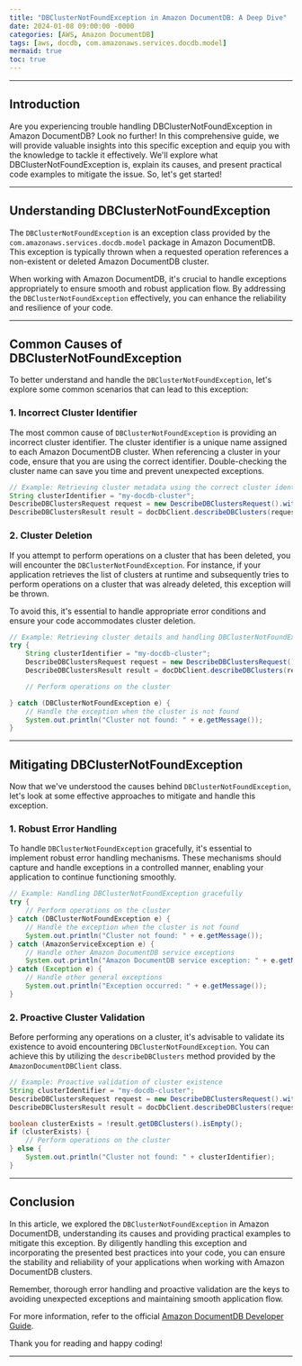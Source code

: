 ```yaml
---
title: "DBClusterNotFoundException in Amazon DocumentDB: A Deep Dive"
date: 2024-01-08 09:00:00 -0000
categories: [AWS, Amazon DocumentDB]
tags: [aws, docdb, com.amazonaws.services.docdb.model]
mermaid: true
toc: true
---
```



---

## Introduction

Are you experiencing trouble handling DBClusterNotFoundException in Amazon DocumentDB? Look no further! In this comprehensive guide, we will provide valuable insights into this specific exception and equip you with the knowledge to tackle it effectively. We'll explore what DBClusterNotFoundException is, explain its causes, and present practical code examples to mitigate the issue. So, let's get started!

---

## Understanding DBClusterNotFoundException

The `DBClusterNotFoundException` is an exception class provided by the `com.amazonaws.services.docdb.model` package in Amazon DocumentDB. This exception is typically thrown when a requested operation references a non-existent or deleted Amazon DocumentDB cluster.

When working with Amazon DocumentDB, it's crucial to handle exceptions appropriately to ensure smooth and robust application flow. By addressing the `DBClusterNotFoundException` effectively, you can enhance the reliability and resilience of your code.

---

## Common Causes of DBClusterNotFoundException

To better understand and handle the `DBClusterNotFoundException`, let's explore some common scenarios that can lead to this exception:

### 1. Incorrect Cluster Identifier

The most common cause of `DBClusterNotFoundException` is providing an incorrect cluster identifier. The cluster identifier is a unique name assigned to each Amazon DocumentDB cluster. When referencing a cluster in your code, ensure that you are using the correct identifier. Double-checking the cluster name can save you time and prevent unexpected exceptions.

```java
// Example: Retrieving cluster metadata using the correct cluster identifier
String clusterIdentifier = "my-docdb-cluster";
DescribeDBClustersRequest request = new DescribeDBClustersRequest().withDBClusterIdentifier(clusterIdentifier);
DescribeDBClustersResult result = docDbClient.describeDBClusters(request);
```

### 2. Cluster Deletion

If you attempt to perform operations on a cluster that has been deleted, you will encounter the `DBClusterNotFoundException`. For instance, if your application retrieves the list of clusters at runtime and subsequently tries to perform operations on a cluster that was already deleted, this exception will be thrown.

To avoid this, it's essential to handle appropriate error conditions and ensure your code accommodates cluster deletion.

```java
// Example: Retrieving cluster details and handling DBClusterNotFoundException
try {
    String clusterIdentifier = "my-docdb-cluster";
    DescribeDBClustersRequest request = new DescribeDBClustersRequest().withDBClusterIdentifier(clusterIdentifier);
    DescribeDBClustersResult result = docDbClient.describeDBClusters(request);

    // Perform operations on the cluster

} catch (DBClusterNotFoundException e) {
    // Handle the exception when the cluster is not found
    System.out.println("Cluster not found: " + e.getMessage());
}
```

---

## Mitigating DBClusterNotFoundException

Now that we've understood the causes behind `DBClusterNotFoundException`, let's look at some effective approaches to mitigate and handle this exception.

### 1. Robust Error Handling

To handle `DBClusterNotFoundException` gracefully, it's essential to implement robust error handling mechanisms. These mechanisms should capture and handle exceptions in a controlled manner, enabling your application to continue functioning smoothly.

```java
// Example: Handling DBClusterNotFoundException gracefully
try {
    // Perform operations on the cluster
} catch (DBClusterNotFoundException e) {
    // Handle the exception when the cluster is not found
    System.out.println("Cluster not found: " + e.getMessage());
} catch (AmazonServiceException e) {
    // Handle other Amazon DocumentDB service exceptions
    System.out.println("Amazon DocumentDB service exception: " + e.getMessage());
} catch (Exception e) {
    // Handle other general exceptions
    System.out.println("Exception occurred: " + e.getMessage());
}
```

### 2. Proactive Cluster Validation

Before performing any operations on a cluster, it's advisable to validate its existence to avoid encountering `DBClusterNotFoundException`. You can achieve this by utilizing the `describeDBClusters` method provided by the `AmazonDocumentDBClient` class.

```java
// Example: Proactive validation of cluster existence
String clusterIdentifier = "my-docdb-cluster";
DescribeDBClustersRequest request = new DescribeDBClustersRequest().withDBClusterIdentifier(clusterIdentifier);
DescribeDBClustersResult result = docDbClient.describeDBClusters(request);

boolean clusterExists = !result.getDBClusters().isEmpty();
if (clusterExists) {
    // Perform operations on the cluster
} else {
    System.out.println("Cluster not found: " + clusterIdentifier);
}
```

---

## Conclusion

In this article, we explored the `DBClusterNotFoundException` in Amazon DocumentDB, understanding its causes and providing practical examples to mitigate this exception. By diligently handling this exception and incorporating the presented best practices into your code, you can ensure the stability and reliability of your applications when working with Amazon DocumentDB clusters.

Remember, thorough error handling and proactive validation are the keys to avoiding unexpected exceptions and maintaining smooth application flow.

For more information, refer to the official [Amazon DocumentDB Developer Guide](https://docs.aws.amazon.com/documentdb/latest/developerguide/).

Thank you for reading and happy coding!

---